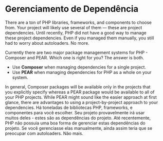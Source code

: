 # Gerenciamento de Dependência

There are a ton of PHP libraries, frameworks, and components to choose from. Your project will likely use several of them — these are project dependencies. Until recently, PHP did not have a good way to manage these project dependencies. Even if you managed them manually, you still had to worry about autoloaders. No more.

Currently there are two major package management systems for PHP - Composer and PEAR. Which one is right for you? The answer is both.

 * Use **Composer** when managing dependencies for a single project.
 * Use **PEAR** when managing dependencies for PHP as a whole on your system.

In general, Composer packages will be available only in the projects that you explicitly specify whereas a PEAR package would be available to all of your PHP projects. While PEAR might sound like the easier approach at first glance, there are advantages to using a project-by-project approach to your dependencies.
Há toneladas de bibliotecas PHP, frameworks, e componentes para você escolher. Seu projeto provavelmente irá usar muitos deles - estes são as dependências do projeto. Até recentemente, PHP não possuia uma boa forma de gerenciar estas dependências do projeto. Se você gerenciasse elas manualmente, ainda assim teria que se preocupar com autoloaders. Não mais.
